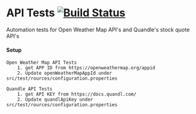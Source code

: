 # API Tests [![Build Status](https://travis-ci.org/ashwinikb/api-tests.svg?branch=master)](https://travis-ci.org/ashwinikb/api-tests/)
Automation tests for Open Weather Map API's and Quandle's stock quote API's

#### Setup
    Open Weather Map API Tests
        1. get APP ID from https://openweathermap.org/appid
        2. Update openWeatherMapAppId under src/test/rources/configuration.properties

    Quandle API Tests 
        1. get API KEY from https://docs.quandl.com/
        2. Update quandlApiKey under src/test/rources/configuration.properties
        
        
